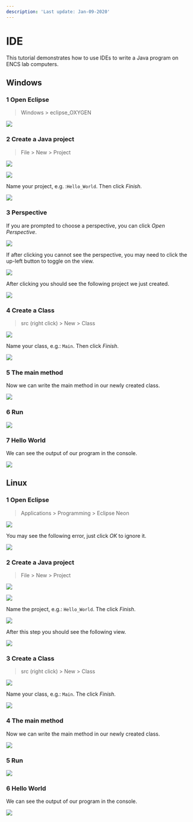 ```yaml
---
description: 'Last update: Jan-09-2020'
---
```


# IDE

This tutorial demonstrates how to use IDEs to write a Java program on ENCS lab computers. 

## Windows

### 1 Open Eclipse

> Windows &gt; eclipse\_OXYGEN

![](.gitbook/assets/windows_eclipse.png)

### 2 Create a Java project

> File &gt; New &gt; Project

![](.gitbook/assets/windows_eclipse_project.png)

![](.gitbook/assets/windows_eclipse_project_java.png)

Name your project, e.g. :`Hello_World`. Then click _Finish_.

![](.gitbook/assets/windows_eclipse_project_java_create.png)

### 3 Perspective

If you are prompted to choose a perspective, you can click _Open Perspective_.

![](.gitbook/assets/windows_eclipse_perspective_check.png)

If after clicking you cannot see the perspective, you may need to click the up-left button to toggle on the view.

![](.gitbook/assets/windows_eclipse_perspective_show.png)

After clicking you should see the following project we just created.

![](.gitbook/assets/windows_eclipse_project_java_show.png)

### 4 Create a Class

> src \(right click\) &gt; New &gt; Class

![](.gitbook/assets/windows_eclipse_project_java_class.png)

Name your class, e.g.: `Main`. Then click _Finish_.

![](.gitbook/assets/windows_eclipse_project_java_class_name.png)

### 5 The main method

Now we can write the main method in our newly created class.

![](.gitbook/assets/windows_eclipse_project_java_class_method.png)

### 6 Run

![](.gitbook/assets/windows_eclipse_project_java_run.png)

### 7 Hello World

We can see the output of our program in the console.

![](.gitbook/assets/windows_eclipse_project_console.png)

## Linux

### 1 Open Eclipse

> Applications &gt; Programming &gt; Eclipse Neon

![](.gitbook/assets/linux_eclipse.png)

You may see the following error, just click _OK_ to ignore it.

![](.gitbook/assets/linux_eclipse_startup_error.png)

### 2 Create a Java project

> File &gt; New &gt; Project

![](.gitbook/assets/linux_eclipse_project.png)

![](.gitbook/assets/linux_eclipse_project_java.png)

Name the project, e.g.: `Hello_World`. The click _Finish_.

![](.gitbook/assets/linux_eclipse_project_java_create.png)

After this step you should see the following view.

![](.gitbook/assets/linux_eclipse_perspective_show.png)

### 3 Create a Class

> src \(right click\) &gt; New &gt; Class

![](.gitbook/assets/linux_eclipse_java_class.png)

Name your class, e.g.: `Main`. The click _Finish_.

![](.gitbook/assets/linux_eclipse_java_class_name.png)

### 4 The main method

Now we can write the main method in our newly created class.

![](.gitbook/assets/linux_eclipse_java_class_method.png)

### 5 Run

![](.gitbook/assets/windows_eclipse_project_java_run.png)

### 6 Hello World

We can see the output of our program in the console.

![](.gitbook/assets/linux_eclipse_project_console.png)


